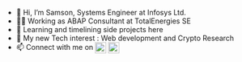 - 👋 Hi, I’m Samson, Systems Engineer at Infosys Ltd.
- 👨‍💻 Working as ABAP Consultant at TotalEnergies SE
- 👀 Learning and timelining side projects here
- 🌱 My new Tech interest : Web development and Crypto Research
- 📫 Connect with me on 
[<img align="center" alt="SamsonShukla | LinkedIn" width="22px" src="https://cdn.cdnlogo.com/logos/l/78/linkedin-icon.svg" />][linkedin]
[<img align="center" alt="SamsonShukla | Twitter" width="22px" src="https://cdn.cdnlogo.com/logos/t/96/twitter-icon.svg" />][twitter]


<!-- Social Links -->
[LinkedIn]: https://www.linkedin.com/in/samsonshukla/
[Twitter]: https://twitter.com/samsonshukla
